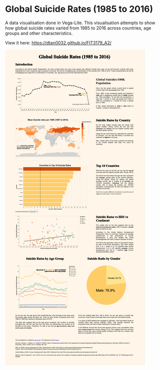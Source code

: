 # Global Suicide Rates (1985 to 2016)

A data visualisation done in Vega-Lite. This visualisation attempts to show how global suicide rates varied from 1985 to 2016 across countries, age groups and other characteristics.

View it here: https://dtan0032.github.io/FIT3179_A2/

![Suicide Rate Visualisation](https://github.com/dtan0001/global-suicide-rates-/blob/main/Dashboard.png)
